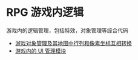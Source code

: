 # RPG 游戏内逻辑

游戏内的逻辑管理，包括特效，对象管理等综合代码

- [游戏对象管理及其地图中行列和像素坐标互相转换](./RTSGame.md)
- [游戏内的 UI 管理模块](../inGameLogic/UIMng.md)